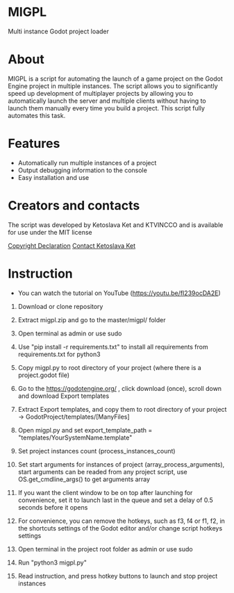 # MIGPL

Multi instance Godot project loader

# About

MIGPL is a script for automating the launch of a game project on the Godot Engine project in multiple instances. The script allows you to significantly speed up development of multiplayer projects by allowing you to automatically launch the server and multiple clients without having to launch them manually every time you build a project. This script fully automates this task.

# Features

* Automatically run multiple instances of a project
* Output debugging information to the console
* Easy installation and use

# Creators and contacts

The script was developed by Ketoslava Ket and KTVINCCO and is available for use under the MIT license

[Copyright Declaration](http://ktvincco.com/copyrightdeclaration/)
[Contact Ketoslava Ket](http://ktvincco.com/keta/contacts/)

# Instruction

* You can watch the tutorial on YouTube (https://youtu.be/fI239ocDA2E)

1. Download or clone repository

2. Extract migpl.zip and go to the master/migpl/ folder

3. Open terminal as admin or use sudo

4. Use "pip install -r requirements.txt" to install all requirements from requirements.txt for python3

5. Copy migpl.py to root directory of your project (where there is a project.godot file)

6. Go to the https://godotengine.org/ , click download (once), scroll down and download Export templates

7. Extract Export templates, and copy them to root directory of your project -> GodotProject/templates/[ManyFiles]

8. Open migpl.py and set export_template_path = "templates/YourSystemName.template"

9. Set project instances count (process_instances_count)

10. Set start arguments for instances of project (array_process_arguments), start arguments can be readed from any project script, use OS.get_cmdline_args() to get arguments array

11. If you want the client window to be on top after launching for convenience, set it to launch last in the queue and set a delay of 0.5 seconds before it opens

12. For convenience, you can remove the hotkeys, such as f3, f4 or f1, f2, in the shortcuts settings of the Godot editor and/or change script hotkeys settings

13. Open terminal in the project root folder as admin or use sudo

14. Run "python3 migpl.py"

15. Read instruction, and press hotkey buttons to launch and stop project instances
